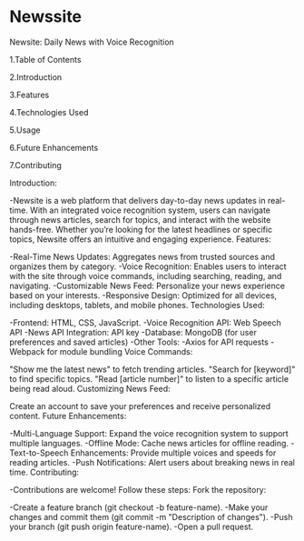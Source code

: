 # Newssite
Newsite: Daily News with Voice Recognition

1.Table of Contents

2.Introduction

3.Features

4.Technologies Used

5.Usage

6.Future Enhancements

7.Contributing

Introduction:

-Newsite is a web platform that delivers day-to-day news updates in real-time. With an integrated voice recognition system, users can navigate through news articles, search for topics, and interact with the website hands-free. Whether you’re looking for the latest headlines or specific topics, Newsite offers an intuitive and engaging experience. Features:

-Real-Time News Updates: Aggregates news from trusted sources and organizes them by category. -Voice Recognition: Enables users to interact with the site through voice commands, including searching, reading, and navigating. -Customizable News Feed: Personalize your news experience based on your interests. -Responsive Design: Optimized for all devices, including desktops, tablets, and mobile phones. Technologies Used:

-Frontend: HTML, CSS, JavaScript. -Voice Recognition API: Web Speech API -News API Integration: API key -Database: MongoDB (for user preferences and saved articles) -Other Tools: -Axios for API requests -Webpack for module bundling Voice Commands:

"Show me the latest news" to fetch trending articles. "Search for [keyword]" to find specific topics. "Read [article number]" to listen to a specific article being read aloud. Customizing News Feed:

Create an account to save your preferences and receive personalized content. Future Enhancements:

-Multi-Language Support: Expand the voice recognition system to support multiple languages. -Offline Mode: Cache news articles for offline reading. -Text-to-Speech Enhancements: Provide multiple voices and speeds for reading articles. -Push Notifications: Alert users about breaking news in real time. Contributing:

-Contributions are welcome! Follow these steps: Fork the repository:

-Create a feature branch (git checkout -b feature-name). -Make your changes and commit them (git commit -m "Description of changes"). -Push your branch (git push origin feature-name). -Open a pull request.

